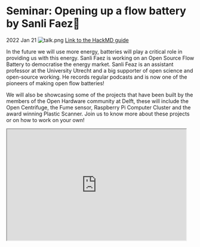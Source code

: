 # Seminar: Opening up a flow battery by Sanli Faez🔋
 2022 Jan 21
![talk.png](../images/sanlipresentation.png)
[Link to the HackMD guide](https://hackmd.io/VLjFxeR4SyqBpqAHWp37wg?view)

In the future we will use more energy, batteries will play a critical role in providing us with this energy. Sanli Faez is working on an Open Source Flow Battery to democratise the energy market. Sanli Feaz is an assistant professor at the University Utrecht and a big supporter of open science and open-source working. He records regular podcasts and is now one of the pioneers of making open flow batteries!

We will also be showcasing some of the projects that have been built by the members of the Open Hardware community at Delft, these will include the Open Centrifuge, the Fume sensor, Raspberry Pi Computer Cluster and the award winning Plastic Scanner. Join us to know more about these projects or on how to work on your own!

<iframe src="https://youtu.be/ZFNe65W2eck" width="480" height="299" allow="autoplay"></iframe>